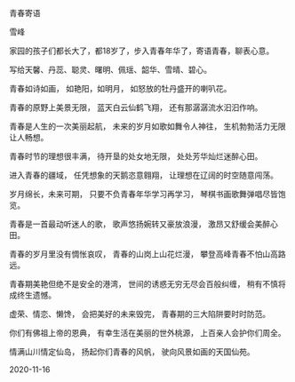 青春寄语

雪峰


家园的孩子们都长大了，都18岁了，步入青春年华了，寄语青春，聊表心意。

写给天馨、丹蕊、聪灵、曙明、佩瑶、韶华、雪晴、碧心。


青春如诗如画，
如艳阳，如明月，
如怒放的牡丹盛开的喇叭花。

青春的原野上美景无限，
蓝天白云仙鹤飞翔，
还有那潺潺流水汩汩作响。

青春是人生的一次美丽起航，
未来的岁月如歌如舞令人神往，
生机勃勃活力无限让人畅想。

青春时节的理想很丰满，
待开垦的处女地无限，
处处芳华灿烂迷醉心田。

进入青春的疆域，
任凭想象的天鹅恣意翱翔，
让理想在辽阔的时空随意闯荡。

岁月绵长，未来可期，
只要不负青春年华学习再学习，
琴棋书画歌舞弹唱尽皆饱览。

青春是一首最动听迷人的歌，
歌声悠扬婉转又豪放浪漫，
激昂又舒缓会美醉心田。

青春的岁月里没有惆怅哀叹，
青春的山岗上山花烂漫，
攀登高峰青春不怕山高路远。

青春期美艳但绝不是安全的港湾，
世间的诱惑无穷无尽会百般纠缠，
稍有不慎将成终生遗憾。

虚荣、情恋、懒馋，
会把美好的未来毁完，
青春期的三大陷阱要时时防范。

你们有佛祖上帝的恩典，
有幸生活在美丽的世外桃源，
上百亲人会护你们周全。

情满山川情定仙岛，
扬起你们青春的风帆，
驶向风景如画的天国仙苑。

2020-11-16



